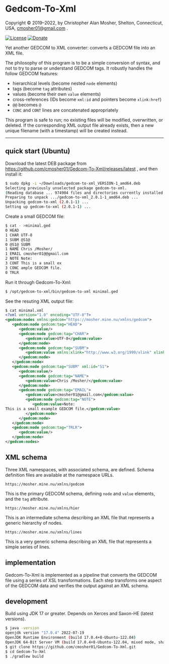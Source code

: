 # Gedcom-To-Xml

Copyright © 2019–2022, by Christopher Alan Mosher, Shelton, Connecticut, USA, cmosher01@gmail.com .

[![License](https://img.shields.io/github/license/cmosher01/Gedcom-To-Xml.svg)](https://www.gnu.org/licenses/gpl.html)
[![Donate](https://img.shields.io/badge/Donate-PayPal-green.svg)](https://www.paypal.com/cgi-bin/webscr?cmd=_s-xclick&hosted_button_id=CVSSQ2BWDCKQ2)

Yet another GEDCOM to XML converter: converts a GEDCOM file into an XML file.

The philosophy of this program is to be a simple conversion of syntax, and not to try
to parse or understand GEDCOM tags. It robustly handles the follow GEDCOM features:

* hierarchical levels (become nested `node` elements)
* tags (become `tag` attributes)
* values (become their own `value` elements)
* cross-references (IDs become `xml:id` and pointers become `xlink:href`)
* `@@` becomes `@`
* `CONC` and `CONT` lines are concatenated appropriately

This program is safe to run; no existing files will be modified, overwritten, or deleted.
If the corresponding XML output file already exists,
then a new unique filename (with a timestamp) will be created instead.

---
## quick start (Ubuntu)

Download the latest DEB package from
https://github.com/cmosher01/Gedcom-To-Xml/releases/latest ,
and then install it:

```sh
$ sudo dpkg -i ~/Downloads/gedcom-to-xml_VERSION-1_amd64.deb
Selecting previously unselected package gedcom-to-xml.
(Reading database ... 974904 files and directories currently installed.)
Preparing to unpack .../gedcom-to-xml_2.0.1-1_amd64.deb ...
Unpacking gedcom-to-xml (2.0.1-1) ...
Setting up gedcom-to-xml (2.0.1-1) ...
```

Create a small GEDCOM file:
```sh
$ cat - >minimal.ged
0 HEAD
1 CHAR UTF-8
1 SUBM @S1@
0 @S1@ SUBM
1 NAME Chris /Mosher/
1 EMAIL cmosher01@@gmail.com
2 NOTE Note:
3 CONT This is a small ex
3 CONC ample GEDCOM file.
0 TRLR
```

Run it through Gedcom-To-Xml:
```sh
$ /opt/gedcom-to-xml/bin/gedcom-to-xml minimal.ged
```

See the resuting XML output file:
```xml
$ cat minimal.xml
<?xml version="1.0" encoding="UTF-8"?>
<gedcom:nodes xmlns:gedcom="https://mosher.mine.nu/xmlns/gedcom">
   <gedcom:node gedcom:tag="HEAD">
      <gedcom:value/>
      <gedcom:node gedcom:tag="CHAR">
         <gedcom:value>UTF-8</gedcom:value>
      </gedcom:node>
      <gedcom:node gedcom:tag="SUBM">
         <gedcom:value xmlns:xlink="http://www.w3.org/1999/xlink" xlink:href="#S1"/>
      </gedcom:node>
   </gedcom:node>
   <gedcom:node gedcom:tag="SUBM" xml:id="S1">
      <gedcom:value/>
      <gedcom:node gedcom:tag="NAME">
         <gedcom:value>Chris /Mosher/</gedcom:value>
      </gedcom:node>
      <gedcom:node gedcom:tag="EMAIL">
         <gedcom:value>cmosher01@gmail.com</gedcom:value>
         <gedcom:node gedcom:tag="NOTE">
            <gedcom:value>Note:
This is a small example GEDCOM file.</gedcom:value>
         </gedcom:node>
      </gedcom:node>
   </gedcom:node>
   <gedcom:node gedcom:tag="TRLR">
      <gedcom:value/>
   </gedcom:node>
</gedcom:nodes>
```



## XML schema

Three XML namespaces, with associated schema, are defined.
Schema definition files are available at the namespace URLs.

`https://mosher.mine.nu/xmlns/gedcom`

This is the primary GEDCOM schema, defining `node`
and `value` elements, and the `tag` attribute.

`https://mosher.mine.nu/xmlns/hier`

This is an intermediate schema describing an XML file
that represents a generic hierarchy of nodes.

`https://mosher.mine.nu/xmlns/lines`

This is a very generic schema describing an XML file
that represents a simple series of lines.



## implementation
Gedcom-To-Xml is implemented as a pipeline that converts the GEDCOM file using
a series of XSL transformations. Each step transforms one aspect of the GEDCOM
data and verifies the output against an XML schema.

## development
Build using JDK 17 or greater.
Depends on Xerces and Saxon-HE (latest versions).

```sh
$ java -version
openjdk version "17.0.4" 2022-07-19
OpenJDK Runtime Environment (build 17.0.4+8-Ubuntu-122.04)
OpenJDK 64-Bit Server VM (build 17.0.4+8-Ubuntu-122.04, mixed mode, sharing)
$ git clone https://github.com/cmosher01/Gedcom-To-Xml.git
$ cd Gedcom-To-Xml
$ ./gradlew build
```
